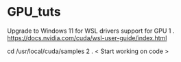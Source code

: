 # GPU_tuts

Upgrade to Windows 11 for WSL drivers support for GPU
1 . https://docs.nvidia.com/cuda/wsl-user-guide/index.html

cd /usr/local/cuda/samples
2 . < Start working on code > 
